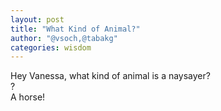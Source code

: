 ```yaml
---
layout: post
title: "What Kind of Animal?"
author: "@vsoch,@tabakg"
categories: wisdom
---
```


Hey Vanessa, what kind of animal is a naysayer?<br>
?<br>
A horse!<br>

